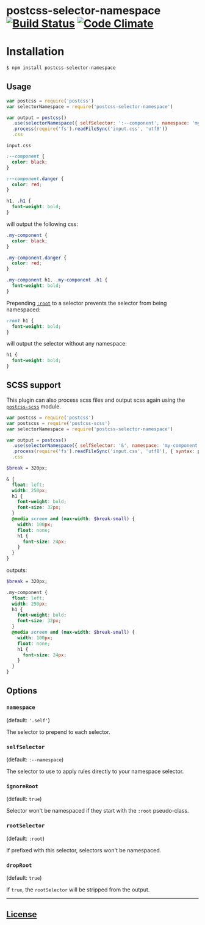 # postcss-selector-namespace [![Build Status](https://travis-ci.org/topaxi/postcss-selector-namespace.svg?branch=master)](https://travis-ci.org/topaxi/postcss-selector-namespace) [![Code Climate](https://codeclimate.com/github/topaxi/postcss-selector-namespace/badges/gpa.svg)](https://codeclimate.com/github/topaxi/postcss-selector-namespace)

# Installation

```bash
$ npm install postcss-selector-namespace
```

## Usage

```javascript
var postcss = require('postcss')
var selectorNamespace = require('postcss-selector-namespace')

var output = postcss()
  .use(selectorNamespace({ selfSelector: ':--component', namespace: 'my-component' }))
  .process(require('fs').readFileSync('input.css', 'utf8'))
  .css
```

`input.css`
```css
:--component {
  color: black;
}

:--component.danger {
  color: red;
}

h1, .h1 {
  font-weight: bold;
}
```

will output the following css:

```css
.my-component {
  color: black;
}

.my-component.danger {
  color: red;
}

.my-component h1, .my-component .h1 {
  font-weight: bold;
}
```

Prepending [`:root`](https://developer.mozilla.org/en-US/docs/Web/CSS/:root) to a selector prevents the selector from being namespaced:

```css
:root h1 {
  font-weight: bold;
}
```

will output the selector without any namespace:

```css
h1 {
  font-weight: bold;
}
```

## SCSS support

This plugin can also process scss files and output scss again using the
[`postcss-scss`](https://github.com/postcss/postcss-scss) module.

```js
var postcss = require('postcss')
var postscss = require('postcss-scss')
var selectorNamespace = require('postcss-selector-namespace')

var output = postcss()
  .use(selectorNamespace({ selfSelector: '&', namespace: 'my-component' }))
  .process(require('fs').readFileSync('input.css', 'utf8'), { syntax: postscss })
  .css
```

```scss
$break = 320px;

& {
  float: left;
  width: 250px;
  h1 {
    font-weight: bold;
    font-size: 32px;
  }
  @media screen and (max-width: $break-small) {
    width: 100px;
    float: none;
    h1 {
      font-size: 24px;
    }
  }
}
```

outputs:

```scss
$break = 320px;

.my-component {
  float: left;
  width: 250px;
  h1 {
    font-weight: bold;
    font-size: 32px;
  }
  @media screen and (max-width: $break-small) {
    width: 100px;
    float: none;
    h1 {
      font-size: 24px;
    }
  }
}
```

## Options

### `namespace`

(default: `'.self'`)

The selector to prepend to each selector.

### `selfSelector`

(default: `:--namespace`)

The selector to use to apply rules directly to your namespace selector.

### `ignoreRoot`

(default: `true`)

Selector won't be namespaced if they start with the `:root` pseudo-class.

### `rootSelector`

(default: `:root`)

If prefixed with this selector, selectors won't be namespaced.

### `dropRoot`

(default: `true`)

If `true`, the `rootSelector` will be stripped from the output.

---

## [License](LICENSE)

